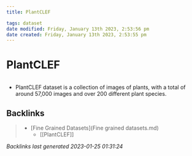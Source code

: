 ```yaml
---
title: PlantCLEF

tags: dataset 
date modified: Friday, January 13th 2023, 2:53:56 pm
date created: Friday, January 13th 2023, 2:53:55 pm
---
```


# PlantCLEF
```toc
```

- PlantCLEF dataset is a collection of images of plants, with a total of around 57,000 images and over 200 different plant species.

## Backlinks

> - [Fine Grained Datasets](Fine grained datasets.md)
>   - [[PlantCLEF]]

_Backlinks last generated 2023-01-25 01:31:24_
